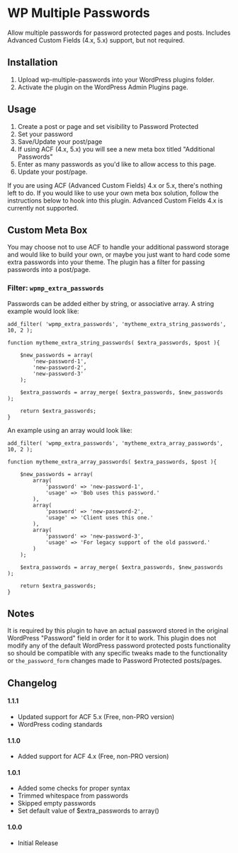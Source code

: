 # WP Multiple Passwords
Allow multiple passwords for password protected pages and posts. Includes Advanced Custom Fields (4.x, 5.x) support, but not required.

## Installation
1. Upload wp-multiple-passwords into your WordPress plugins folder.
2. Activate the plugin on the WordPress Admin Plugins page.

## Usage
1. Create a post or page and set visibility to Password Protected
2. Set your password
3. Save/Update your post/page
4. If using ACF (4.x, 5.x) you will see a new meta box titled "Additional Passwords"
5. Enter as many passwords as you'd like to allow access to this page.
6. Update your post/page.

If you are using ACF (Advanced Custom Fields) 4.x or 5.x, there's nothing left to do. If you would like to use your own meta box solution, follow the instructions below to hook into this plugin. Advanced Custom Fields 4.x is currently not supported.

## Custom Meta Box
You may choose not to use ACF to handle your additional password storage and would like to build your own, or maybe you just want to hard code some extra passwords into your theme. The plugin has a filter for passing passwords into a post/page.

### Filter: `wpmp_extra_passwords`
Passwords can be added either by string, or associative array. A string example would look like:
```
add_filter( 'wpmp_extra_passwords', 'mytheme_extra_string_passwords', 10, 2 );

function mytheme_extra_string_passwords( $extra_passwords, $post ){

	$new_passwords = array(
		'new-password-1',
		'new-password-2',
		'new-password-3'
	);

	$extra_passwords = array_merge( $extra_passwords, $new_passwords );

	return $extra_passwords;
}
```
An example using an array would look like:
```
add_filter( 'wpmp_extra_passwords', 'mytheme_extra_array_passwords', 10, 2 );

function mytheme_extra_array_passwords( $extra_passwords, $post ){

	$new_passwords = array(
		array(
			'password' => 'new-password-1',
			'usage' => 'Bob uses this password.'
		),
		array(
			'password' => 'new-password-2',
			'usage' => 'Client uses this one.'
		),
		array(
			'password' => 'new-password-3',
			'usage' => 'For legacy support of the old password.'
		)
	);

	$extra_passwords = array_merge( $extra_passwords, $new_passwords );

	return $extra_passwords;
}
```

## Notes
It is required by this plugin to have an actual password stored in the original WordPress "Password" field in order for it to work. This plugin does not modify any of the default WordPress password protected posts functionality so should be compatible with any specific tweaks made to the functionality or `the_password_form` changes made to Password Protected posts/pages.

## Changelog

#### 1.1.1
* Updated support for ACF 5.x (Free, non-PRO version)
* WordPress coding standards

#### 1.1.0
* Added support for ACF 4.x (Free, non-PRO version)

#### 1.0.1
* Added some checks for proper syntax
* Trimmed whitespace from passwords
* Skipped empty passwords
* Set default value of $extra_passwords to array()

#### 1.0.0
* Initial Release
